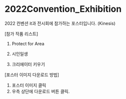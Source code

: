 # 2022Convention_Exhibition
2022 컨벤션 it과 전시회에 참가하는 포스터입니다. (Kinesis)

[참가 작품 리스트]

1. Protect for Area

2. 시인일생

3. 크리에이터 키우기

[포스터 이미지 다운로드 방법]

1. 포스터 이미지 클릭
2. 우측 상단에 다운로드 버튼 클릭.
